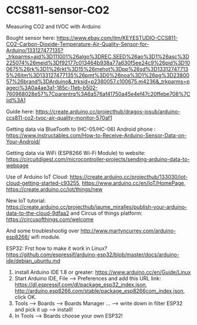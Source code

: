 # CCS811-sensor-CO2
Measuring CO2 and tVOC with Arduino

Bought sensor here: https://www.ebay.com/itm/KEYESTUDIO-CCS811-CO2-Carbon-Dioxide-Temperature-Air-Quality-Sensor-for-Arduino/133127477135?_trkparms=aid%3D111001%26algo%3DREC.SEED%26ao%3D1%26asc%3D225074%26meid%3Df92177c013464b938a77a630f5ee24c9%26pid%3D100675%26rk%3D1%26rkt%3D15%26mehot%3Dpp%26sd%3D133127477135%26itm%3D133127477135%26pmt%3D0%26noa%3D1%26pg%3D2380057%26brand%3DArduino&_trksid=p2380057.c100675.m4236&_trkparms=pageci%3A0a4ae3a1-185c-11eb-b502-760968028e57%7Cparentrq%3A6a576af41750a45e4ef47c20ffebe708%7Ciid%3A1

Guide here: https://create.arduino.cc/projecthub/dragos-iosub/arduino-ccs811-co2-tvoc-air-quality-monitor-570af1

Getting data via BlueTooth to (HC-05/HC-06) Android phone : https://www.instructables.com/How-to-Receive-Arduino-Sensor-Data-on-Your-Android/

Getting data via WiFi (ESP8266 Wi-Fi Module) to website: https://circuitdigest.com/microcontroller-projects/sending-arduino-data-to-webpage

Use of Arduino IoT Cloud: https://create.arduino.cc/projecthub/133030/iot-cloud-getting-started-c93255, https://www.arduino.cc/en/IoT/HomePage, https://create.arduino.cc/iot/things/new

New IoT tutorial: https://create.arduino.cc/projecthub/jaume_miralles/publish-your-arduino-data-to-the-cloud-9dfaa2 and Circus of things platform: https://circusofthings.com/welcome

And some troubleshootig over http://www.martyncurrey.com/arduino-esp8266/ wifi module.

ESP32: Frst how to make it work in Linux? https://github.com/espressif/arduino-esp32/blob/master/docs/arduino-ide/debian_ubuntu.md
1. install Arduino IDE 1.8 or greater: https://www.arduino.cc/en/Guide/Linux
2. Start Arduino IDE, File --> Preferences and add this URL link: https://dl.espressif.com/dl/package_esp32_index.json, http://arduino.esp8266.com/stable/package_esp8266com_index.json, click OK.
3. Tools --> Boards --> Boards Manager ... --> write down in filter ESP32 and pick it up --> install!
4. In Tools --> Boards choose your own ESP32! 

